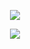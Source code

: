 <p align="center">
  <a href="https://github.com/SamirPaul1"> <img src="https://raw.githubusercontent.com/SamirPaulb/.github/main/welcome.svg"/> </a>
</p>


<p align="center">
  <a href="https://github.com/SamirPaul1"> <img src="https://raw.githubusercontent.com/SamirPaulb/.github/main/samirpaul.svg"/></a>
</p>
